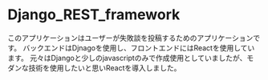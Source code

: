 # Django_REST_framework
このアプリケーションはユーザーが失敗談を投稿するためのアプリケーションです。
バックエンドはDjnagoを使用し、フロントエンドにはReactを使用しています。
元々はDjangoと少しのjavascriptのみで作成使用としていましたが、モダンな技術を使用したいと思いReactを導入しました。
